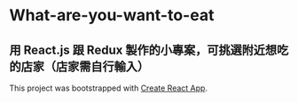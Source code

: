 # What-are-you-want-to-eat
用 React.js 跟 Redux 製作的小專案，可挑選附近想吃的店家（店家需自行輸入）
--
This project was bootstrapped with [Create React App](https://github.com/facebook/create-react-app).